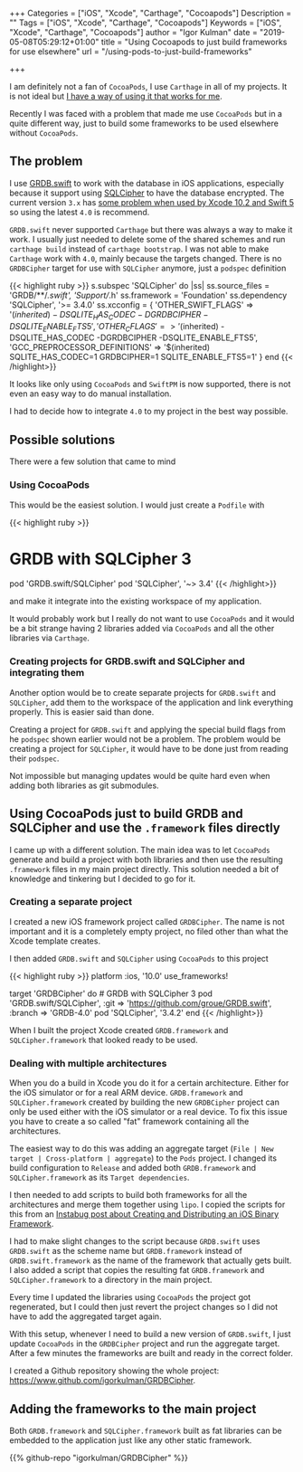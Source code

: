 +++
Categories = ["iOS", "Xcode", "Carthage", "Cocoapods"]
Description = ""
Tags = ["iOS", "Xcode", "Carthage", "Cocoapods"]
Keywords = ["iOS", "Xcode", "Carthage", "Cocoapods"]
author = "Igor Kulman"
date = "2019-05-08T05:29:12+01:00"
title = "Using Cocoapods to just build frameworks for use elsewhere"
url = "/using-pods-to-just-build-frameworks"

+++

I am definitely not a fan of `CocoaPods`, I use `Carthage` in all of my projects. It is not ideal but [I have a way of using it that works for me](/building-ios-depedencies-with-carthage/). 

Recently I was faced with a problem that made me use `CocoaPods` but in a quite different way, just to build some frameworks to be used elsewhere without `CocoaPods`.

## The problem

I use [GRDB.swift](https://github.com/groue/GRDB.swift) to work with the database in iOS applications, especially because it support using [SQLCipher](https://github.com/sqlcipher/sqlcipher) to have the database encrypted. The current version `3.x` has [some problem when used by Xcode 10.2 and Swift 5](https://github.com/groue/GRDB.swift/issues/482) so using the latest `4.0` is recommend.

`GRDB.swift` never supported `Carthage` but there was always a way to make it work. I usually just needed to delete some of the shared schemes and run `carthage build` instead of `carthage bootstrap`. I was not able to make `Carthage` work with `4.0`, mainly because the targets changed. There is no `GRDBCipher` target for use with `SQLCipher` anymore, just a `podspec` definition

{{< highlight ruby >}}
  s.subspec 'SQLCipher' do |ss|
    ss.source_files = 'GRDB/**/*.swift', 'Support/*.h'
    ss.framework = 'Foundation'
    ss.dependency 'SQLCipher', '>= 3.4.0'
    ss.xcconfig = {
      'OTHER_SWIFT_FLAGS' => '$(inherited) -D SQLITE_HAS_CODEC -D GRDBCIPHER -D SQLITE_ENABLE_FTS5',
      'OTHER_CFLAGS' => '$(inherited) -DSQLITE_HAS_CODEC -DGRDBCIPHER -DSQLITE_ENABLE_FTS5',
      'GCC_PREPROCESSOR_DEFINITIONS' => '$(inherited) SQLITE_HAS_CODEC=1 GRDBCIPHER=1 SQLITE_ENABLE_FTS5=1'
    }
end
{{< /highlight>}}

It looks like only using `CocoaPods` and `SwiftPM` is now supported, there is not even an easy way to do manual installation.

I had to decide how to integrate `4.0` to my project in the best way possible.

<!--more-->

## Possible solutions

There were a few solution that came to mind

### Using CocoaPods

This would be the easiest solution. I would just create a `Podfile` with

{{< highlight ruby >}}
# GRDB with SQLCipher 3
pod 'GRDB.swift/SQLCipher'
pod 'SQLCipher', '~> 3.4'
{{< /highlight>}}

and make it integrate into the existing workspace of my application. 

It would probably work but I really do not want to use `CocoaPods` and it would be a bit strange having 2 libraries added via  `CocoaPods` and all the other libraries via `Carthage`.

### Creating projects for GRDB.swift and SQLCipher and integrating them

Another option would be to create separate projects for `GRDB.swift` and `SQLCipher`, add them to the workspace of the application and link everything properly. This is easier said than done. 

Creating a project for `GRDB.swift` and applying the special build flags from he `podspec` shown earlier would not be a problem. The problem would be creating a project for `SQLCipher`, it would have to be done just from reading their `podspec`. 

Not impossible but managing updates would be quite hard even when adding both libraries as git submodules.

## Using CocoaPods just to build GRDB and SQLCipher and use the `.framework` files directly

I came up with a different solution. The main idea was to let `CocoaPods` generate and build a project with both libraries and then use the resulting `.framework` files in my main project directly. This solution needed a bit of knowledge and tinkering but I decided to go for it.

### Creating a separate project

I created a new iOS framework project called `GRDBCipher`. The name is not important and it is a completely empty project, no filed other than what the Xcode template creates.

I then added `GRDB.swift` and `SQLCipher` using `CocoaPods` to this project

{{< highlight ruby >}}
platform :ios, '10.0'
use_frameworks!

target 'GRDBCipher' do
    # GRDB with SQLCipher 3
    pod 'GRDB.swift/SQLCipher', :git => 'https://github.com/groue/GRDB.swift', :branch => 'GRDB-4.0'
    pod 'SQLCipher', '3.4.2'
end
{{< /highlight>}}

When I built the project Xcode created `GRDB.framework` and `SQLCipher.framework` that looked ready to be used.

### Dealing with multiple architectures

When you do a build in Xcode you do it for a certain architecture. Either for the iOS simulator or for a real ARM device. `GRDB.framework` and `SQLCipher.framework` created by building the new `GRDBCipher` project can only be used either with the iOS simulator or a real device. To fix this issue you have to create a so called "fat" framework containing all the architectures. 

The easiest way to do this was adding an aggregate target (`File | New target | Cross-platform | aggregate`) to the `Pods` project. I changed its build configuration to `Release` and added both `GRDB.framework` and `SQLCipher.framework` as its `Target dependencies`. 

I then needed to add scripts to build both frameworks for all the architectures and merge them together using `lipo`. I copied the scripts for this from an [Instabug post about Creating and Distributing an iOS Binary Framework](https://instabug.com/blog/ios-binary-framework/).

I had to make slight changes to the script because `GRDB.swift` uses  `GRDB.swift` as the scheme name but  `GRDB.framework` instead of  `GRDB.swift.framework` as the name of the framework that actually gets built. I also added a script that copies the resulting fat `GRDB.framework` and `SQLCipher.framework` to a directory in the main project. 

Every time I updated the libraries using `CocoaPods` the project got regenerated, but I could then just revert the project changes so I did not have to add the aggregated target again.

With this setup, whenever I need to build a new version of `GRDB.swift`, I just update `CocoaPods` in the  `GRDBCipher` project and run the aggregate target. After a few minutes the frameworks are built and ready in the correct folder.

I created a Github repository showing the whole project: https://www.github.com/igorkulman/GRDBCipher.

## Adding the frameworks to the main project

Both `GRDB.framework` and `SQLCipher.framework` built as fat libraries can be embedded to the application just like any other static framework. 

{{% github-repo "igorkulman/GRDBCipher" %}}